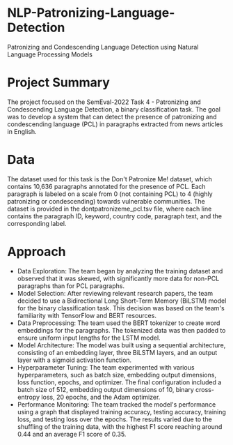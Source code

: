 # NLP-Patronizing-Language-Detection
Patronizing and Condescending Language Detection using Natural Language Processing Models

# Project Summary
The project focused on the SemEval-2022 Task 4 - Patronizing and Condescending Language Detection, a binary classification task. The goal was to develop a system that can detect the presence of patronizing and condescending language (PCL) in paragraphs extracted from news articles in English.

# Data
The dataset used for this task is the Don't Patronize Me! dataset, which contains 10,636 paragraphs annotated for the presence of PCL. Each paragraph is labeled on a scale from 0 (not containing PCL) to 4 (highly patronizing or condescending) towards vulnerable communities. The dataset is provided in the dontpatronizeme_pcl.tsv file, where each line contains the paragraph ID, keyword, country code, paragraph text, and the corresponding label.

# Approach
* Data Exploration: The team began by analyzing the training dataset and observed that it was skewed, with significantly more data for non-PCL paragraphs than for PCL paragraphs.
* Model Selection: After reviewing relevant research papers, the team decided to use a Bidirectional Long Short-Term Memory (BiLSTM) model for the binary classification task. This decision was based on the team's familiarity with TensorFlow and BERT resources.
* Data Preprocessing: The team used the BERT tokenizer to create word embeddings for the paragraphs. The tokenized data was then padded to ensure uniform input lengths for the LSTM model.
* Model Architecture: The model was built using a sequential architecture, consisting of an embedding layer, three BiLSTM layers, and an output layer with a sigmoid activation function.
* Hyperparameter Tuning: The team experimented with various hyperparameters, such as batch size, embedding output dimensions, loss function, epochs, and optimizer. The final configuration included a batch size of 512, embedding output dimensions of 10, binary cross-entropy loss, 20 epochs, and the Adam optimizer.
* Performance Monitoring: The team tracked the model's performance using a graph that displayed training accuracy, testing accuracy, training loss, and testing loss over the epochs. The results varied due to the shuffling of the training data, with the highest F1 score reaching around 0.44 and an average F1 score of 0.35.
